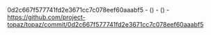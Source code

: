0d2c667f577741fd2e3671cc7c078eef60aaabf5 -  () -  () - https://github.com/project-topaz/topaz/commit/0d2c667f577741fd2e3671cc7c078eef60aaabf5

